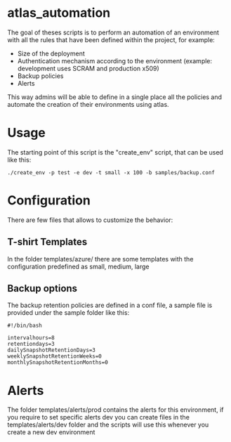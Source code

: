 # atlas_automation

The goal of theses scripts is to perform an automation of an environment with all the rules that have been defined within the project, for example:

- Size of the deployment
- Authentication mechanism according to the environment (example: development uses SCRAM and production x509)
- Backup policies
- Alerts

This way admins will be able to define in a single place all the policies and automate the creation of their environments using atlas.

# Usage

The starting point of this script is the "create_env" script, that can be used like this:

```
./create_env -p test -e dev -t small -x 100 -b samples/backup.conf
```

# Configuration

There are few files that allows to customize the behavior:

## T-shirt Templates

In the folder templates/azure/ there are some templates with the configuration predefined as small, medium, large


## Backup options

The backup retention policies are defined in a conf file, a sample file is provided under the sample folder like this:

```
#!/bin/bash

intervalhours=8
retentiondays=3
dailySnapshotRetentionDays=3
weeklySnapshotRetentionWeeks=0
monthlySnapshotRetentionMonths=0
```

# Alerts

The folder templates/alerts/prod contains the alerts for this environment, if you require to set specific alerts dev you can create files in
the templates/alerts/dev folder and the scripts will use this whenever you create a new dev environment


